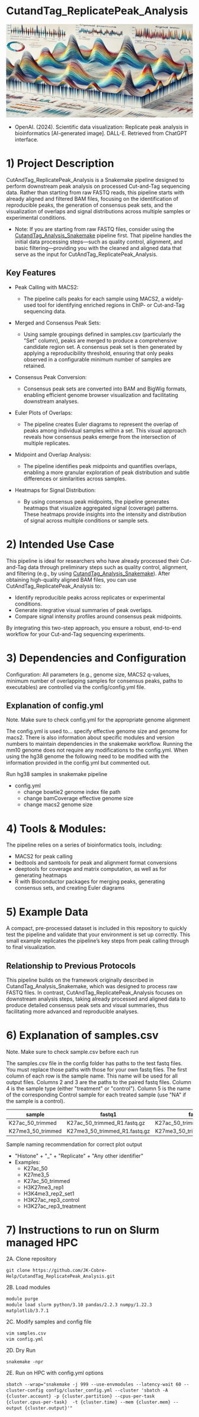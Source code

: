 # CutandTag_ReplicatePeak_Analysis

![ReplicatePeaks](/images/replicatePeaks.png)
+ OpenAI. (2024). Scientific data visualization: Replicate peak analysis in bioinformatics [AI-generated image]. DALL-E. Retrieved from ChatGPT interface.

# 1) Project Description
CutAndTag_ReplicatePeak_Analysis is a Snakemake pipeline designed to perform downstream peak analysis on processed Cut-and-Tag sequencing data. Rather than starting from raw FASTQ reads, this pipeline starts with already aligned and filtered BAM files, focusing on the identification of reproducible peaks, the generation of consensus peak sets, and the visualization of overlaps and signal distributions across multiple samples or experimental conditions.

+ Note: If you are starting from raw FASTQ files, consider using the [CutandTag_Analysis_Snakemake](https://github.com/JK-Cobre-Help/CutandTag_Analysis_Snakemake) pipeline first. That pipeline handles the initial data processing steps—such as quality control, alignment, and basic filtering—providing you with the cleaned and aligned data that serve as the input for CutAndTag_ReplicatePeak_Analysis.

## Key Features
+ Peak Calling with MACS2:
    + The pipeline calls peaks for each sample using MACS2, a widely-used tool for identifying enriched regions in ChIP- or Cut-and-Tag sequencing data.

+ Merged and Consensus Peak Sets:
    + Using sample groupings defined in samples.csv (particularly the "Set" column), peaks are merged to produce a comprehensive candidate region set. A consensus peak set is then generated by applying a reproducibility threshold, ensuring that only peaks observed in a configurable minimum number of samples are retained.

+ Consensus Peak Conversion:
    + Consensus peak sets are converted into BAM and BigWig formats, enabling efficient genome browser visualization and facilitating downstream analyses.

+ Euler Plots of Overlaps:
    + The pipeline creates Euler diagrams to represent the overlap of peaks among individual samples within a set. This visual approach reveals how consensus peaks emerge from the intersection of multiple replicates.

+ Midpoint and Overlap Analysis:
    + The pipeline identifies peak midpoints and quantifies overlaps, enabling a more granular exploration of peak distribution and subtle differences or similarities across samples.

+ Heatmaps for Signal Distribution:
    + By using consensus peak midpoints, the pipeline generates heatmaps that visualize aggregated signal (coverage) patterns. These heatmaps provide insights into the intensity and distribution of signal across multiple conditions or sample sets.

# 2) Intended Use Case
This pipeline is ideal for researchers who have already processed their Cut-and-Tag data through preliminary steps such as quality control, alignment, and filtering (e.g., by using [CutandTag_Analysis_Snakemake](https://github.com/JK-Cobre-Help/CutandTag_Analysis_Snakemake)). After obtaining high-quality aligned BAM files, you can use CutAndTag_ReplicatePeak_Analysis to:

+ Identify reproducible peaks across replicates or experimental conditions.
+ Generate integrative visual summaries of peak overlaps.
+ Compare signal intensity profiles around consensus peak midpoints.

By integrating this two-step approach, you ensure a robust, end-to-end workflow for your Cut-and-Tag sequencing experiments.

# 3) Dependencies and Configuration
Configuration:
All parameters (e.g., genome size, MACS2 q-values, minimum number of overlapping samples for consensus peaks, paths to executables) are controlled via the config/config.yml file.
## Explanation of config.yml
Note. Make sure to check config.yml for the appropriate genome alignment

The config.yml is used to... specify effective genome size and genome for macs2. There is also information about specific modules and version numbers to maintain dependencies in the snakemake workflow. Running the mm10 genome does not require any modifications to the config.yml. When using the hg38 genome the following need to be modified with the information provided in the config.yml but commented out.

Run hg38 samples in snakemake pipeline
- config.yml 
    + change bowtie2 genome index file path
    + change bamCoverage effective genome size
    + change macs2 genome size


# 4) Tools & Modules:
The pipeline relies on a series of bioinformatics tools, including:

+ MACS2 for peak calling
+ bedtools and samtools for peak and alignment format conversions
+ deeptools for coverage and matrix computation, as well as for generating heatmaps
+ R with Bioconductor packages for merging peaks, generating consensus sets, and creating Euler diagrams

# 5) Example Data
A compact, pre-processed dataset is included in this repository to quickly test the pipeline and validate that your environment is set up correctly. This small example replicates the pipeline’s key steps from peak calling through to final visualization.

## Relationship to Previous Protocols
This pipeline builds on the framework originally described in CutandTag_Analysis_Snakemake, which was designed to process raw FASTQ files. In contrast, CutAndTag_ReplicatePeak_Analysis focuses on downstream analysis steps, taking already processed and aligned data to produce detailed consensus peak sets and visual summaries, thus facilitating more advanced and reproducible analyses.


# 6) Explanation of samples.csv
Note. Make sure to check sample.csv before each run

The samples.csv file in the config folder has paths to the test fastq files. You must replace those paths with those for your own fastq files. The first column of each row is the sample name. This name will be used for all output files. Columns 2 and 3 are the paths to the paired fastq files. Column 4 is the sample type (either "treatment" or "control"). Column 5 is the name of the corresponding Control sample for each treated sample (use "NA" if the sample is a control).

| sample             | fastq1                        | fastq2                        | sampleType | Control   |
|--------------------|-------------------------------|-------------------------------|------------|-----------|
| K27ac_50_trimmed   | K27ac_50_trimmed_R1.fastq.gz  | K27ac_50_trimmed_R2.fastq.gz  | control    | NA        |
| K27me3_50_trimmed  | K27me3_50_trimmed_R1.fastq.gz | K27me3_50_trimmed_R1.fastq.gz | control    | NA        |


Sample naming recommendation for correct plot output
- "Histone" + "_" + "Replicate" + "Any other identifier"
- Examples:
    + K27ac_50
    + K27me3_5
    + K27ac_50_trimmed
    + H3K27me3_rep1
    + H3K4me3_rep2_set1
    + H3K27ac_rep3_control
    + H3K27ac_rep3_treatment

# 7) Instructions to run on Slurm managed HPC
2A. Clone repository
```
git clone https://github.com/JK-Cobre-Help/CutandTag_ReplicatePeak_Analysis.git
```
2B. Load modules
```
module purge
module load slurm python/3.10 pandas/2.2.3 numpy/1.22.3 matplotlib/3.7.1
```
2C. Modify samples and config file
```
vim samples.csv
vim config.yml
```
2D. Dry Run
```
snakemake -npr
```
2E. Run on HPC with config.yml options
```
sbatch --wrap="snakemake -j 999 --use-envmodules --latency-wait 60 --cluster-config config/cluster_config.yml --cluster 'sbatch -A {cluster.account} -p {cluster.partition} --cpus-per-task {cluster.cpus-per-task}  -t {cluster.time} --mem {cluster.mem} --output {cluster.output}'"
```

